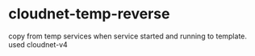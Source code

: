 # cloudnet-temp-reverse
copy from temp services when service started and running to template. used cloudnet-v4 
